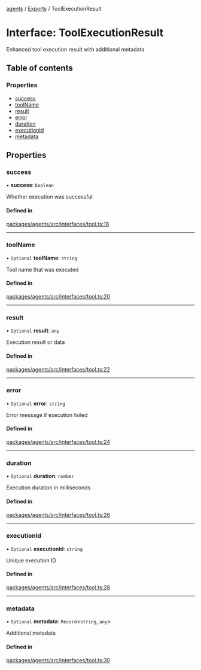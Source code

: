 <!-- 
 ⚠️  AUTO-GENERATED FILE - DO NOT EDIT MANUALLY
 This file is automatically generated by scripts/docs-generator.js
 To make changes, edit the source TypeScript files or update the generator script
-->

[agents](../../) / [Exports](../modules) / ToolExecutionResult

# Interface: ToolExecutionResult

Enhanced tool execution result with additional metadata

## Table of contents

### Properties

- [success](ToolExecutionResult#success)
- [toolName](ToolExecutionResult#toolname)
- [result](ToolExecutionResult#result)
- [error](ToolExecutionResult#error)
- [duration](ToolExecutionResult#duration)
- [executionId](ToolExecutionResult#executionid)
- [metadata](ToolExecutionResult#metadata)

## Properties

### success

• **success**: `boolean`

Whether execution was successful

#### Defined in

[packages/agents/src/interfaces/tool.ts:18](https://github.com/woojubb/robota/blob/69cbf57340262bed3ca42ae6af241896c191a29c/packages/agents/src/interfaces/tool.ts#L18)

___

### toolName

• `Optional` **toolName**: `string`

Tool name that was executed

#### Defined in

[packages/agents/src/interfaces/tool.ts:20](https://github.com/woojubb/robota/blob/69cbf57340262bed3ca42ae6af241896c191a29c/packages/agents/src/interfaces/tool.ts#L20)

___

### result

• `Optional` **result**: `any`

Execution result or data

#### Defined in

[packages/agents/src/interfaces/tool.ts:22](https://github.com/woojubb/robota/blob/69cbf57340262bed3ca42ae6af241896c191a29c/packages/agents/src/interfaces/tool.ts#L22)

___

### error

• `Optional` **error**: `string`

Error message if execution failed

#### Defined in

[packages/agents/src/interfaces/tool.ts:24](https://github.com/woojubb/robota/blob/69cbf57340262bed3ca42ae6af241896c191a29c/packages/agents/src/interfaces/tool.ts#L24)

___

### duration

• `Optional` **duration**: `number`

Execution duration in milliseconds

#### Defined in

[packages/agents/src/interfaces/tool.ts:26](https://github.com/woojubb/robota/blob/69cbf57340262bed3ca42ae6af241896c191a29c/packages/agents/src/interfaces/tool.ts#L26)

___

### executionId

• `Optional` **executionId**: `string`

Unique execution ID

#### Defined in

[packages/agents/src/interfaces/tool.ts:28](https://github.com/woojubb/robota/blob/69cbf57340262bed3ca42ae6af241896c191a29c/packages/agents/src/interfaces/tool.ts#L28)

___

### metadata

• `Optional` **metadata**: `Record`\<`string`, `any`\>

Additional metadata

#### Defined in

[packages/agents/src/interfaces/tool.ts:30](https://github.com/woojubb/robota/blob/69cbf57340262bed3ca42ae6af241896c191a29c/packages/agents/src/interfaces/tool.ts#L30)
